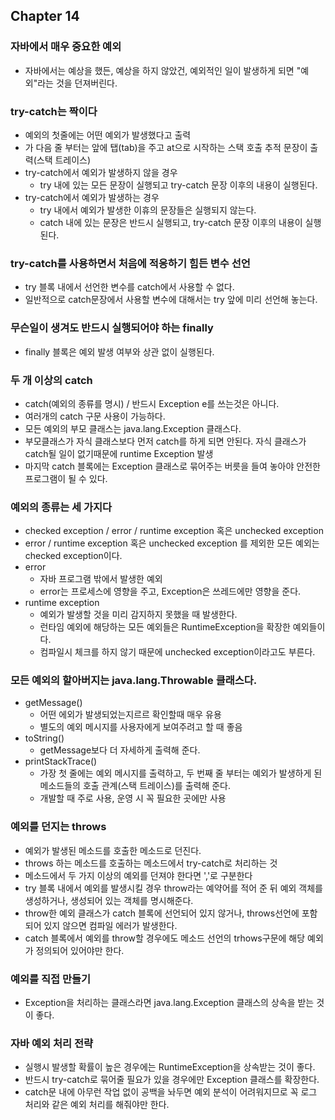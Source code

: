 ## Chapter 14

### 자바에서 매우 중요한 예외
- 자바에서는 예상을 했든, 예상을 하지 않았건, 예외적인 일이 발생하게 되면 "예외"라는 것을 던져버린다.

### try-catch는 짝이다
- 예외의 첫줄에는 어떤 예외가 발생했다고 출력
- 가 다음 줄 부터는 앞에 탭(tab)을 주고 at으로 시작하는 스택 호출 추적 문장이 출력(스택 트레이스)
- try-catch에서 예외가 발생하지 않을 경우
  - try 내에 있는 모든 문장이 실행되고 try-catch 문장 이후의 내용이 실행된다.
- try-catch에서 예외가 발생하는 경우
  - try 내에서 예외가 발생한 이휴의 문장들은 실행되지 않는다.
  - catch 내에 있는 문장은 반드시 실행되고, try-catch 문장 이후의 내용이 실행된다.

### try-catch를 사용하면서 처음에 적응하기 힘든 변수 선언
- try 블록 내에서 선언한 변수를 catch에서 사용할 수 없다.
- 일반적으로 catch문장에서 사용할 변수에 대해서는 try 앞에 미리 선언해 놓는다.

### 무슨일이 생겨도 반드시 실행되어야 하는 finally
- finally 블록은 예외 발생 여부와 상관 없이 실행된다.

### 두 개 이상의 catch
- catch(예외의 종류를 명시) / 반드시 Exception e를 쓰는것은 아니다.
- 여러개의 catch 구문 사용이 가능하다.
- 모든 예외의 부모 클래스는 java.lang.Exception 클래스다.
- 부모클래스가 자식 클래스보다 먼저 catch를 하게 되면 안된다. 자식 클래스가 catch될 일이 없기때문에 runtime Exception 발생
- 마지막 catch 블록에는 Exception 클래스로 묶어주는 버릇을 들여 놓아야 안전한 프로그램이 될 수 있다.

### 예외의 종류는 세 가지다
- checked exception / error / runtime exception 혹은 unchecked exception
- error / runtime exception 혹은 unchecked exception 를 제외한 모든 예외는 checked exception이다.
- error
  - 자바 프로그램 밖에서 발생한 예외
  - error는 프로세스에 영향을 주고, Exception은 쓰레드에만 영향을 준다.
- runtime exception
  - 예외가 발생할 것을 미리 감지하지 못했을 때 발생한다.
  - 런타임 예외에 해당하는 모든 예외들은 RuntimeException을 확장한 예외들이다.
  - 컴파일시 체크를 하지 않기 때문에 unchecked exception이라고도 부른다.

### 모든 예외의 할아버지는 java.lang.Throwable 클래스다.
- getMessage()
  - 어떤 에외가 발생되었는지르르 확인할때 매우 유용
  - 별도의 예외 메시지를 사용자에게 보여주려고 할 때 좋음
- toString()
  - getMessage보다 더 자세하게 출력해 준다.
- printStackTrace()
  - 가장 첫 줄에는 예외 메시지를 출력하고, 두 번째 줄 부터는 예외가 발생하게 된 메소드들의 호출 관계(스택 트레이스)를 출력해 준다.
  - 개발할 때 주로 사용, 운영 시 꼭 필요한 곳에만 사용

### 예외를 던지는 throws
- 예외가 발생된 메소드를 호출한 메소드로 던진다.
- throws 하는 메소드를 호출하는 메소드에서 try-catch로 처리하는 것
- 메소드에서 두 가지 이상의 예외를 던져야 한다면 ','로 구분한다
- try 블록 내에서 예외를 발생시킬 경우 throw라는 예약어를 적어 준 뒤 예외 객체를 생성하거나, 생성되어 있는 객체를 명시해준다.
- throw한 예외 클래스가 catch 블록에 선언되어 있지 않거나, throws선언에 포함되어 있지 않으면 컴파일 에러가 발생한다.
- catch 블록에서 예외를 throw할 경우에도 메소드 선언의 trhows구문에 해당 예외가 정의되어 있어야만 한다. 

### 예외를 직접 만들기
- Exception을 처리하는 클래스라면 java.lang.Exception 클래스의 상속을 받는 것이 좋다.

### 자바 예외 처리 전략
- 실행시 발생할 확률이 높은 경우에는 RuntimeException을 상속받는 것이 좋다.
- 반드시 try-catch로 묶어줄 필요가 있을 경우에만 Exception 클래스를 확장한다.
- catch문 내에 아무런 작업 없이 공백을 놔두면 예외 분석이 어려워지므로 꼭 로그 처리와 같은 예외 처리를 해줘야만 한다.
